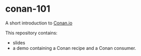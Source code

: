# conan-101
A short introduction to [Conan.io](https://conan.io/)

This repository contains:
- slides
- a demo containing a Conan recipe and a Conan consumer.
